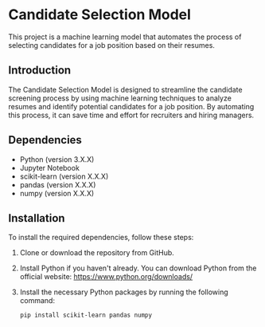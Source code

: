 # Candidate Selection Model

This project is a machine learning model that automates the process of selecting candidates for a job position based on their resumes.

## Introduction

The Candidate Selection Model is designed to streamline the candidate screening process by using machine learning techniques to analyze resumes and identify potential candidates for a job position. By automating this process, it can save time and effort for recruiters and hiring managers.

## Dependencies

- Python (version 3.X.X)
- Jupyter Notebook
- scikit-learn (version X.X.X)
- pandas (version X.X.X)
- numpy (version X.X.X)

## Installation

To install the required dependencies, follow these steps:

1. Clone or download the repository from GitHub.

2. Install Python if you haven't already. You can download Python from the official website: https://www.python.org/downloads/

3. Install the necessary Python packages by running the following command:

   ```shell
   pip install scikit-learn pandas numpy
